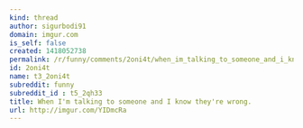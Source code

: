 ```yaml
---
kind: thread
author: sigurbodi91
domain: imgur.com
is_self: false
created: 1418052738
permalink: /r/funny/comments/2oni4t/when_im_talking_to_someone_and_i_know_theyre_wrong/
id: 2oni4t
name: t3_2oni4t
subreddit: funny
subreddit_id : t5_2qh33
title: When I'm talking to someone and I know they're wrong.
url: http://imgur.com/YIDmcRa
---
```



